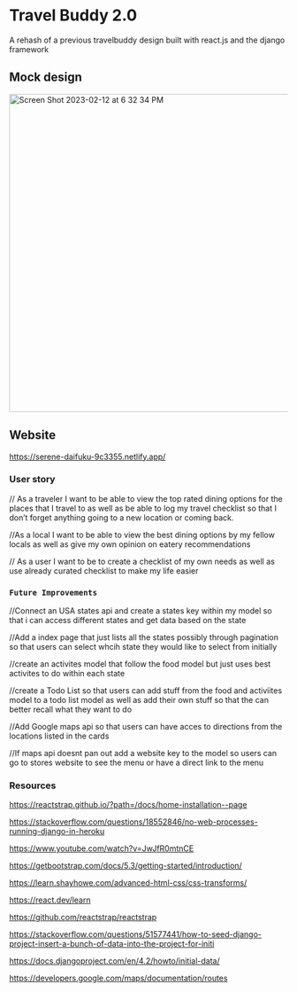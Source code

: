 # Travel Buddy 2.0

A rehash of a previous travelbuddy design built with react.js and the django framework

## Mock design 

<img width="574" alt="Screen Shot 2023-02-12 at 6 32 34 PM" src="https://user-images.githubusercontent.com/117701388/236612833-8f19f39c-f20e-453f-878b-0a7fdb7fad6f.png">

## Website
https://serene-daifuku-9c3355.netlify.app/

### User story

// As a traveler I want to be able to view the top rated dining options for the places that I travel to as well as be able to log my travel checklist so that I don’t forget anything going to a new location or coming back.

//As a local I want to be able to view the best dining options  by my fellow locals as well as give my own opinion on eatery recommendations 

// As a user I want to be to create a checklist of my own needs as well as use already curated checklist to make my life easier

### `Future Improvements`

//Connect an USA states api and create a states key within my model so that i can access different states and get data based on the state 

//Add a index page that just lists all the states possibly through pagination so that users can select whcih state they would like to select from initially 

//create an activites model that follow the food model but just uses best activites to do within each state

//create a Todo List so that users can add stuff from the food and activiites model to a todo list model as well as add their own stuff so that the can better recall what they want to do 

//Add Google maps api so that users can have acces to directions from the locations listed in the cards 

//If maps api doesnt pan out add a website key to the model so users can go to stores website to see the menu or have a direct link to the menu 

### Resources

https://reactstrap.github.io/?path=/docs/home-installation--page

https://stackoverflow.com/questions/18552846/no-web-processes-running-django-in-heroku

https://www.youtube.com/watch?v=JwJfR0mtnCE

https://getbootstrap.com/docs/5.3/getting-started/introduction/

https://learn.shayhowe.com/advanced-html-css/css-transforms/

https://react.dev/learn

https://github.com/reactstrap/reactstrap

https://stackoverflow.com/questions/51577441/how-to-seed-django-project-insert-a-bunch-of-data-into-the-project-for-initi

https://docs.djangoproject.com/en/4.2/howto/initial-data/

https://developers.google.com/maps/documentation/routes
